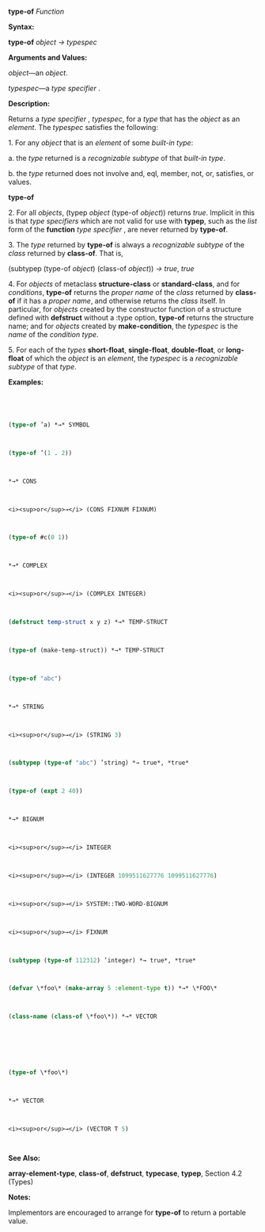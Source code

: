 **type-of** *Function* 



**Syntax:** 



**type-of** *object → typespec* 



**Arguments and Values:** 



*object*—an *object*. 



*typespec*—a *type specifier* . 



**Description:** 



Returns a *type specifier* , *typespec*, for a *type* that has the *object* as an *element*. The *typespec* satisfies the following: 



1\. For any *object* that is an *element* of some *built-in type*: 



a. the *type* returned is a *recognizable subtype* of that *built-in type*. 



b. the *type* returned does not involve and, eql, member, not, or, satisfies, or values. 











**type-of** 



2\. For all *objects*, (typep *object* (type-of *object*)) returns *true*. Implicit in this is that *type specifiers* which are not valid for use with **typep**, such as the *list* form of the **function** *type specifier* , are never returned by **type-of**. 



3\. The *type* returned by **type-of** is always a *recognizable subtype* of the *class* returned by **class-of**. That is, 



(subtypep (type-of *object*) (class-of *object*)) *→ true*, *true* 



4\. For *objects* of metaclass **structure-class** or **standard-class**, and for *conditions*, **type-of** returns the *proper name* of the *class* returned by **class-of** if it has a *proper name*, and otherwise returns the *class* itself. In particular, for *objects* created by the constructor function of a structure defined with **defstruct** without a :type option, **type-of** returns the structure name; and for *objects* created by **make-condition**, the *typespec* is the *name* of the *condition type*. 



5\. For each of the *types* **short-float**, **single-float**, **double-float**, or **long-float** of which the *object* is an *element*, the *typespec* is a *recognizable subtype* of that *type*. 



**Examples:**
```lisp
 



(type-of ’a) *→* SYMBOL 



(type-of ’(1 . 2)) 



*→* CONS 



<i><sup>or</sup>→</i> (CONS FIXNUM FIXNUM) 



(type-of #c(0 1)) 



*→* COMPLEX 



<i><sup>or</sup>→</i> (COMPLEX INTEGER) 



(defstruct temp-struct x y z) *→* TEMP-STRUCT 



(type-of (make-temp-struct)) *→* TEMP-STRUCT 



(type-of "abc") 



*→* STRING 



<i><sup>or</sup>→</i> (STRING 3) 



(subtypep (type-of "abc") ’string) *→ true*, *true* 



(type-of (expt 2 40)) 



*→* BIGNUM 



<i><sup>or</sup>→</i> INTEGER 



<i><sup>or</sup>→</i> (INTEGER 1099511627776 1099511627776) 



<i><sup>or</sup>→</i> SYSTEM::TWO-WORD-BIGNUM 



<i><sup>or</sup>→</i> FIXNUM 



(subtypep (type-of 112312) ’integer) *→ true*, *true* 



(defvar \*foo\* (make-array 5 :element-type t)) *→* \*FOO\* 



(class-name (class-of \*foo\*)) *→* VECTOR  







(type-of \*foo\*) 



*→* VECTOR 



<i><sup>or</sup>→</i> (VECTOR T 5) 




```
**See Also:** 



**array-element-type**, **class-of**, **defstruct**, **typecase**, **typep**, Section 4.2 (Types) 



**Notes:** 



Implementors are encouraged to arrange for **type-of** to return a portable value. 



